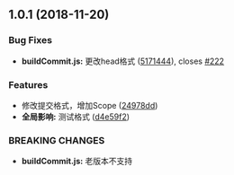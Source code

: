 <a name="1.0.1"></a>
## 1.0.1 (2018-11-20)


### Bug Fixes

* **buildCommit.js:** 更改head格式 ([5171444](https://github.com/koyoshiro/Cypher/commit/5171444)), closes [#222](https://github.com/koyoshiro/Cypher/issues/222)


### Features

* 修改提交格式，增加Scope ([24978dd](https://github.com/koyoshiro/Cypher/commit/24978dd))
* **全局影响:** 测试格式 ([d4e59f2](https://github.com/koyoshiro/Cypher/commit/d4e59f2))


### BREAKING CHANGES

* **buildCommit.js:** 老版本不支持



